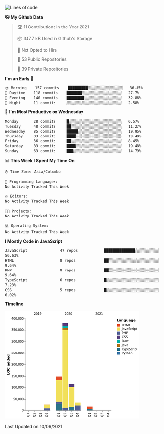 
<!--START_SECTION:waka-->
![Lines of code](https://img.shields.io/badge/From%20Hello%20World%20I%27ve%20Written-732737%20lines%20of%20code-blue)

**🐱 My Github Data** 

> 🏆 11 Contributions in the Year 2021
 > 
> 📦 347.7 kB Used in Github's Storage 
 > 
> 🚫 Not Opted to Hire
 > 
> 📜 53 Public Repositories 
 > 
> 🔑 39 Private Repositories  
 > 
**I'm an Early 🐤** 

```text
🌞 Morning    157 commits    █████████░░░░░░░░░░░░░░░░   36.85% 
🌆 Daytime    118 commits    ███████░░░░░░░░░░░░░░░░░░   27.7% 
🌃 Evening    140 commits    ████████░░░░░░░░░░░░░░░░░   32.86% 
🌙 Night      11 commits     ░░░░░░░░░░░░░░░░░░░░░░░░░   2.58%

```
📅 **I'm Most Productive on Wednesday** 

```text
Monday       28 commits     █░░░░░░░░░░░░░░░░░░░░░░░░   6.57% 
Tuesday      48 commits     ██░░░░░░░░░░░░░░░░░░░░░░░   11.27% 
Wednesday    85 commits     █████░░░░░░░░░░░░░░░░░░░░   19.95% 
Thursday     83 commits     ████░░░░░░░░░░░░░░░░░░░░░   19.48% 
Friday       36 commits     ██░░░░░░░░░░░░░░░░░░░░░░░   8.45% 
Saturday     83 commits     ████░░░░░░░░░░░░░░░░░░░░░   19.48% 
Sunday       63 commits     ███░░░░░░░░░░░░░░░░░░░░░░   14.79%

```


📊 **This Week I Spent My Time On** 

```text
⌚︎ Time Zone: Asia/Colombo

💬 Programming Languages: 
No Activity Tracked This Week

🔥 Editors: 
No Activity Tracked This Week

🐱‍💻 Projects: 
No Activity Tracked This Week

💻 Operating System: 
No Activity Tracked This Week

```

**I Mostly Code in JavaScript** 

```text
JavaScript               47 repos            ██████████████░░░░░░░░░░░   56.63% 
HTML                     8 repos             ██░░░░░░░░░░░░░░░░░░░░░░░   9.64% 
PHP                      8 repos             ██░░░░░░░░░░░░░░░░░░░░░░░   9.64% 
TypeScript               6 repos             █░░░░░░░░░░░░░░░░░░░░░░░░   7.23% 
CSS                      5 repos             █░░░░░░░░░░░░░░░░░░░░░░░░   6.02%

```


**Timeline**

![Chart not found](https://raw.githubusercontent.com/ccweerasinghe1994/ccweerasinghe1994/master/charts/bar_graph.png) 


 Last Updated on 10/06/2021
<!--END_SECTION:waka-->
